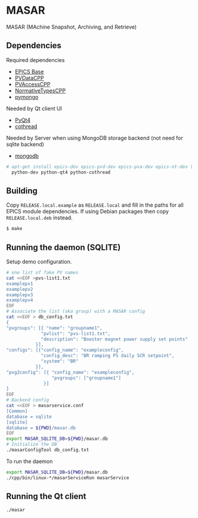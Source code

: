 MASAR
=====

MASAR (MAchine Snapshot, Archiving, and Retrieve)

Dependencies
------------

Required dependencies

* [EPICS Base](http://www.aps.anl.gov/epics/)
* [PVDataCPP](http://epics-pvdata.sourceforge.net/)
* [PVAccessCPP](http://epics-pvdata.sourceforge.net/)
* [NormativeTypesCPP](http://epics-pvdata.sourceforge.net/)
* [pymongo](http://api.mongodb.org/python/)

Needed by Qt client UI

* [PyQt4](http://www.riverbankcomputing.co.uk/software/pyqt/)
* [cothread](http://controls.diamond.ac.uk/downloads/python/cothread/)

Needed by Server when using MongoDB storage backend
(not need for sqlite backend)

* [mongodb](http://www.mongodb.org)

```sh
# apt-get install epics-dev epics-pvd-dev epics-pva-dev epics-nt-dev \
  python-dev python-qt4 python-cothread
```

Building
--------

Copy ```RELEASE.local.example``` as ```RELEASE.local```
and fill in the paths for all EPICS module dependencies.
If using Debian packages then copy ```RELEASE.local.deb```
instead.

```sh
$ make
```

Running the daemon (SQLITE)
---------------------------

Setup demo configuration.

```sh
# one list of fake PV names
cat <<EOF >pvs-list1.txt
examplepv1
examplepv2
examplepv3
examplepv4
EOF
# Associate the list (aka group) with a MASAR config
cat <<EOF > db_config.txt
{
"pvgroups": [{ "name": "groupname1",
             "pvlist": "pvs-list1.txt",
             "description": "Booster magnet power supply set points"
           }],
"configs": [{"config_name": "exampleconfig",
             "config_desc": "BR ramping PS daily SCR setpoint",
             "system": "BR"
           }],
"pvg2config": [{ "config_name": "exampleconfig",
                 "pvgroups": ["groupname1"]
              }]
}
EOF
# Backend config
cat <<EOF > masarservice.conf
[Common]
database = sqlite
[sqlite]
database = ${PWD}/masar.db
EOF
export MASAR_SQLITE_DB=${PWD}/masar.db
# Initialize the DB
./masarConfigTool db_config.txt
```

To run the daemon

```sh
export MASAR_SQLITE_DB=${PWD}/masar.db
./cpp/bin/linux-*/masarServiceRun masarService
```

Running the Qt client
---------------------

```sh
./masar
```
